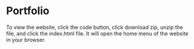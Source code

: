 # Portfolio
To view the website, click the code button, click download zip, unzip the file, and click the index.html file. It will open the home menu of the website in your browser.
